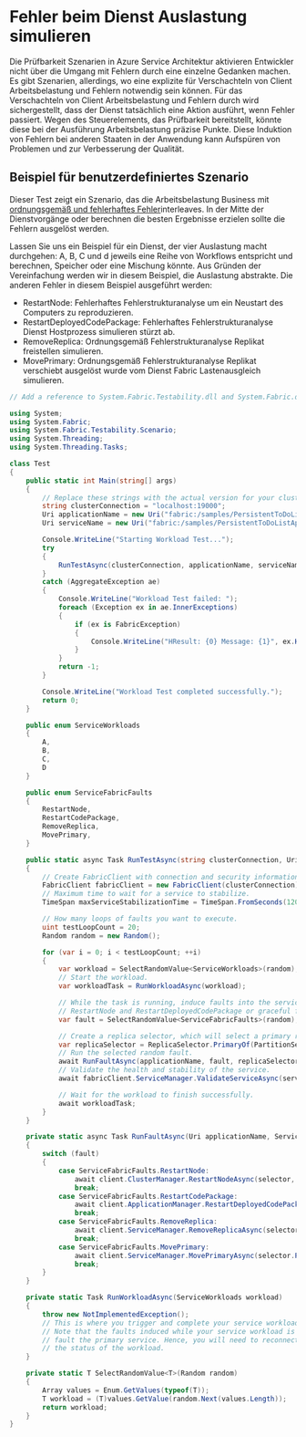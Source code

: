 <properties
   pageTitle="Der benutzerdefinierten Testszenarien | Microsoft Azure"
   description="So sichern Sie Ihre Dienstleistungen gegen sicheres und fehlerhaftes Fehler."
   services="service-fabric"
   documentationCenter=".net"
   authors="anmolah"
   manager="timlt"
   editor=""/>

<tags
   ms.service="service-fabric"
   ms.devlang="dotnet"
   ms.topic="article"
   ms.tgt_pltfrm="NA"
   ms.workload="NA"
   ms.date="05/17/2016"
   ms.author="anmola"/>

# <a name="simulate-failures-during-service-workloads"></a>Fehler beim Dienst Auslastung simulieren

Die Prüfbarkeit Szenarien in Azure Service Architektur aktivieren Entwickler nicht über die Umgang mit Fehlern durch eine einzelne Gedanken machen. Es gibt Szenarien, allerdings, wo eine explizite für Verschachteln von Client Arbeitsbelastung und Fehlern notwendig sein können. Für das Verschachteln von Client Arbeitsbelastung und Fehlern durch wird sichergestellt, dass der Dienst tatsächlich eine Aktion ausführt, wenn Fehler passiert. Wegen des Steuerelements, das Prüfbarkeit bereitstellt, könnte diese bei der Ausführung Arbeitsbelastung präzise Punkte. Diese Induktion von Fehlern bei anderen Staaten in der Anwendung kann Aufspüren von Problemen und zur Verbesserung der Qualität.

## <a name="sample-custom-scenario"></a>Beispiel für benutzerdefiniertes Szenario
Dieser Test zeigt ein Szenario, das die Arbeitsbelastung Business mit [ordnungsgemäß und fehlerhaftes Fehler](service-fabric-testability-actions.md#graceful-vs-ungraceful-fault-actions)interleaves. In der Mitte der Dienstvorgänge oder berechnen die besten Ergebnisse erzielen sollte die Fehlern ausgelöst werden.

Lassen Sie uns ein Beispiel für ein Dienst, der vier Auslastung macht durchgehen: A, B, C und d jeweils eine Reihe von Workflows entspricht und berechnen, Speicher oder eine Mischung könnte. Aus Gründen der Vereinfachung werden wir in diesem Beispiel, die Auslastung abstrakte. Die anderen Fehler in diesem Beispiel ausgeführt werden:
  + RestartNode: Fehlerhaftes Fehlerstrukturanalyse um ein Neustart des Computers zu reproduzieren.
  + RestartDeployedCodePackage: Fehlerhaftes Fehlerstrukturanalyse Dienst Hostprozess simulieren stürzt ab.
  + RemoveReplica: Ordnungsgemäß Fehlerstrukturanalyse Replikat freistellen simulieren.
  + MovePrimary: Ordnungsgemäß Fehlerstrukturanalyse Replikat verschiebt ausgelöst wurde vom Dienst Fabric Lastenausgleich simulieren.

```csharp
// Add a reference to System.Fabric.Testability.dll and System.Fabric.dll.

using System;
using System.Fabric;
using System.Fabric.Testability.Scenario;
using System.Threading;
using System.Threading.Tasks;

class Test
{
    public static int Main(string[] args)
    {
        // Replace these strings with the actual version for your cluster and application.
        string clusterConnection = "localhost:19000";
        Uri applicationName = new Uri("fabric:/samples/PersistentToDoListApp");
        Uri serviceName = new Uri("fabric:/samples/PersistentToDoListApp/PersistentToDoListService");

        Console.WriteLine("Starting Workload Test...");
        try
        {
            RunTestAsync(clusterConnection, applicationName, serviceName).Wait();
        }
        catch (AggregateException ae)
        {
            Console.WriteLine("Workload Test failed: ");
            foreach (Exception ex in ae.InnerExceptions)
            {
                if (ex is FabricException)
                {
                    Console.WriteLine("HResult: {0} Message: {1}", ex.HResult, ex.Message);
                }
            }
            return -1;
        }

        Console.WriteLine("Workload Test completed successfully.");
        return 0;
    }

    public enum ServiceWorkloads
    {
        A,
        B,
        C,
        D
    }

    public enum ServiceFabricFaults
    {
        RestartNode,
        RestartCodePackage,
        RemoveReplica,
        MovePrimary,
    }

    public static async Task RunTestAsync(string clusterConnection, Uri applicationName, Uri serviceName)
    {
        // Create FabricClient with connection and security information here.
        FabricClient fabricClient = new FabricClient(clusterConnection);
        // Maximum time to wait for a service to stabilize.
        TimeSpan maxServiceStabilizationTime = TimeSpan.FromSeconds(120);

        // How many loops of faults you want to execute.
        uint testLoopCount = 20;
        Random random = new Random();

        for (var i = 0; i < testLoopCount; ++i)
        {
            var workload = SelectRandomValue<ServiceWorkloads>(random);
            // Start the workload.
            var workloadTask = RunWorkloadAsync(workload);

            // While the task is running, induce faults into the service. They can be ungraceful faults like
            // RestartNode and RestartDeployedCodePackage or graceful faults like RemoveReplica or MovePrimary.
            var fault = SelectRandomValue<ServiceFabricFaults>(random);

            // Create a replica selector, which will select a primary replica from the given service to test.
            var replicaSelector = ReplicaSelector.PrimaryOf(PartitionSelector.RandomOf(serviceName));
            // Run the selected random fault.
            await RunFaultAsync(applicationName, fault, replicaSelector, fabricClient);
            // Validate the health and stability of the service.
            await fabricClient.ServiceManager.ValidateServiceAsync(serviceName, maxServiceStabilizationTime);

            // Wait for the workload to finish successfully.
            await workloadTask;
        }
    }

    private static async Task RunFaultAsync(Uri applicationName, ServiceFabricFaults fault, ReplicaSelector selector, FabricClient client)
    {
        switch (fault)
        {
            case ServiceFabricFaults.RestartNode:
                await client.ClusterManager.RestartNodeAsync(selector, CompletionMode.Verify);
                break;
            case ServiceFabricFaults.RestartCodePackage:
                await client.ApplicationManager.RestartDeployedCodePackageAsync(applicationName, selector, CompletionMode.Verify);
                break;
            case ServiceFabricFaults.RemoveReplica:
                await client.ServiceManager.RemoveReplicaAsync(selector, CompletionMode.Verify, false);
                break;
            case ServiceFabricFaults.MovePrimary:
                await client.ServiceManager.MovePrimaryAsync(selector.PartitionSelector);
                break;
        }
    }

    private static Task RunWorkloadAsync(ServiceWorkloads workload)
    {
        throw new NotImplementedException();
        // This is where you trigger and complete your service workload.
        // Note that the faults induced while your service workload is running will
        // fault the primary service. Hence, you will need to reconnect to complete or check
        // the status of the workload.
    }

    private static T SelectRandomValue<T>(Random random)
    {
        Array values = Enum.GetValues(typeof(T));
        T workload = (T)values.GetValue(random.Next(values.Length));
        return workload;
    }
}
```
